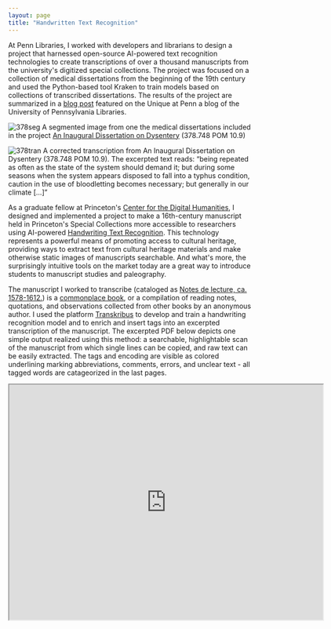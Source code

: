 ```yaml
---
layout: page
title: "Handwritten Text Recognition" 
---
```


At Penn Libraries, I worked with developers and librarians to design a project that harnessed open-source AI-powered text recognition technologies to create transcriptions of over a thousand manuscripts from the university's digitized special collections. The project was focused on a collection of medical dissertations from the beginning of the 19th century and used the Python-based tool Kraken to train models based on collections of transcribed dissertations. The results of the project are summarized in a [blog post](https://uniqueatpenn.wordpress.com/2024/08/28/a-thousand-scripts-one-model-transcribing-19th-century-penn-medical-dissertations-using-handwritten-text-recognition/) featured on the Unique at Penn a blog of the University of Pennsylvania Libraries.

![378seg](https://github.com/user-attachments/assets/3e025b4f-fed3-4a68-9554-917a30ed8b15)
A segmented image from one the medical dissertations included in the project [An Inaugural Dissertation on Dysentery](https://openn.library.upenn.edu/Data/0002/html/378_748_pom_10_9.html) (378.748 POM 10.9)  

![378tran](https://github.com/user-attachments/assets/d2ba7474-bbc9-4037-b0a0-1b1455f88d96)
A corrected transcription from An Inaugural Dissertation on Dysentery (378.748 POM 10.9). The excerpted text reads: “being repeated as often as the state of the system should demand it; but during some seasons when the system appears disposed to fall into a typhus condition, caution in the use of bloodletting becomes necessary; but generally in our climate […]”

As a graduate fellow at Princeton's [Center for the Digital Humanities](https://cdh.princeton.edu/), I designed and implemented a project to make a 16th-century manuscript held in Princeton's Special Collections more accessible to researchers using AI-powered [Handwriting Text Recognition](https://en.wikipedia.org/wiki/Handwriting_recognition). This technology represents a powerful means of promoting access to cultural heritage, providing ways to extract text from cultural heritage materials and make otherwise static images of manuscripts searchable. And what's more, the surprisingly intuitive tools on the market today are a great way to introduce students to manuscript studies and paleography. 

The manuscript I worked to transcribe (cataloged as [Notes de lecture, ca. 1578-1612.](https://catalog.princeton.edu/catalog/9960613933506421)) is a [commonplace book](https://en.wikipedia.org/wiki/Commonplace_book), or a compilation of reading notes, quotations, and observations collected from other books by an anonymous author. I used the platform [Transkribus](https://readcoop.eu/transkribus/) to develop and train a handwriting recognition model and to enrich and insert tags into an excerpted transcription of the manuscript. The excerpted PDF below depicts one simple output realized using this method: a searchable, highlightable scan of the manuscript from which single lines can be copied, and raw text can be easily extracted. The tags and encoding are visible as colored underlining marking abbreviations, comments, errors, and unclear text - all tagged words are catageorized in the last pages. 

<iframe src="https://drive.google.com/file/d/1SQkvbfOu2ys4i31y9GBykTMWZb1DXyiJ/preview" width="640" height="480" allow="autoplay"></iframe>
